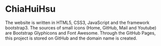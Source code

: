 # ChiaHuiHsu

The website is written in HTML5, CSS3, JavaScript and the framework bootstrap3. The sources of small icons (Home, GitHub, Mail and Youtube) are Bootstrap Glyphicons and Font Awesome.
Through the GitHub Pages, this project is stored on GitHub and the domain name is created.


